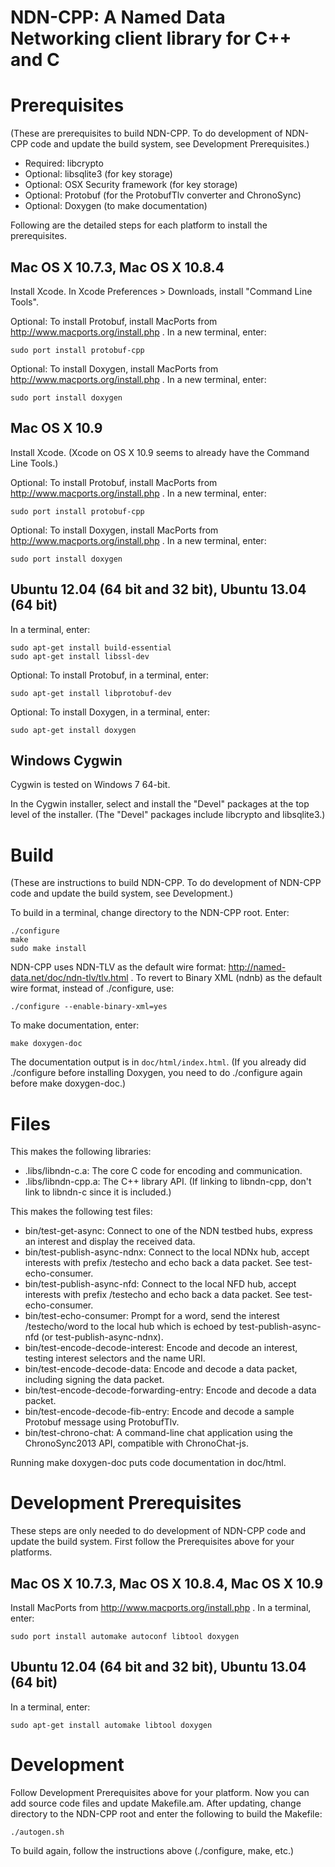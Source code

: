 NDN-CPP:  A Named Data Networking client library for C++ and C
==============================================================

Prerequisites
=============
(These are prerequisites to build NDN-CPP.  To do development of NDN-CPP code and update the build system,
 see Development Prerequisites.)

* Required: libcrypto
* Optional: libsqlite3 (for key storage)
* Optional: OSX Security framework (for key storage)
* Optional: Protobuf (for the ProtobufTlv converter and ChronoSync)
* Optional: Doxygen (to make documentation)

Following are the detailed steps for each platform to install the prerequisites.

## Mac OS X 10.7.3, Mac OS X 10.8.4
Install Xcode.
In Xcode Preferences > Downloads, install "Command Line Tools".

Optional: To install Protobuf, install MacPorts from http://www.macports.org/install.php .
In a new terminal, enter:

    sudo port install protobuf-cpp

Optional: To install Doxygen, install MacPorts from http://www.macports.org/install.php .
In a new terminal, enter:

    sudo port install doxygen

## Mac OS X 10.9
Install Xcode.  (Xcode on OS X 10.9 seems to already have the Command Line Tools.)

Optional: To install Protobuf, install MacPorts from http://www.macports.org/install.php .
In a new terminal, enter:

    sudo port install protobuf-cpp

Optional: To install Doxygen, install MacPorts from http://www.macports.org/install.php .
In a new terminal, enter:

    sudo port install doxygen

## Ubuntu 12.04 (64 bit and 32 bit), Ubuntu 13.04 (64 bit)
In a terminal, enter:

    sudo apt-get install build-essential
    sudo apt-get install libssl-dev

Optional: To install Protobuf, in a terminal, enter:

    sudo apt-get install libprotobuf-dev

Optional: To install Doxygen, in a terminal, enter:

    sudo apt-get install doxygen

## Windows Cygwin
Cygwin is tested on Windows 7 64-bit.

In the Cygwin installer, select and install the "Devel" packages at the top level of the installer.
(The "Devel" packages include libcrypto and libsqlite3.)

Build
=====
(These are instructions to build NDN-CPP. To do development of NDN-CPP code and update the build system, see Development.)

To build in a terminal, change directory to the NDN-CPP root.  Enter:

    ./configure
    make
    sudo make install

NDN-CPP uses NDN-TLV as the default wire format:
http://named-data.net/doc/ndn-tlv/tlv.html .
To revert to Binary XML (ndnb) as the default wire format, instead of ./configure, use:

    ./configure --enable-binary-xml=yes

To make documentation, enter:

    make doxygen-doc

The documentation output is in `doc/html/index.html`. (If you already did ./configure
before installing Doxygen, you need to do ./configure again before make doxygen-doc.)

Files
=====
This makes the following libraries:

* .libs/libndn-c.a: The core C code for encoding and communication.
* .libs/libndn-cpp.a: The C++ library API.  (If linking to libndn-cpp, don't link to libndn-c since it is included.)

This makes the following test files:

* bin/test-get-async: Connect to one of the NDN testbed hubs, express an interest and display the received data.
* bin/test-publish-async-ndnx: Connect to the local NDNx hub, accept interests with prefix /testecho and echo back a data packet. See test-echo-consumer.
* bin/test-publish-async-nfd: Connect to the local NFD hub, accept interests with prefix /testecho and echo back a data packet. See test-echo-consumer.
* bin/test-echo-consumer: Prompt for a word, send the interest /testecho/word to the local hub which is echoed by test-publish-async-nfd (or test-publish-async-ndnx).
* bin/test-encode-decode-interest: Encode and decode an interest, testing interest selectors and the name URI.
* bin/test-encode-decode-data: Encode and decode a data packet, including signing the data packet.
* bin/test-encode-decode-forwarding-entry: Encode and decode a data packet.
* bin/test-encode-decode-fib-entry: Encode and decode a sample Protobuf message using ProtobufTlv.
* bin/test-chrono-chat: A command-line chat application using the ChronoSync2013 API, compatible with ChronoChat-js.

Running make doxygen-doc puts code documentation in doc/html.

Development Prerequisites
=========================
These steps are only needed to do development of NDN-CPP code and update the build system.
First follow the Prerequisites above for your platforms.

## Mac OS X 10.7.3, Mac OS X 10.8.4, Mac OS X 10.9
Install MacPorts from http://www.macports.org/install.php .
In a terminal, enter:

    sudo port install automake autoconf libtool doxygen

## Ubuntu 12.04 (64 bit and 32 bit), Ubuntu 13.04 (64 bit)
In a terminal, enter:

    sudo apt-get install automake libtool doxygen

Development
===========
Follow Development Prerequisites above for your platform.
Now you can add source code files and update Makefile.am.
After updating, change directory to the NDN-CPP root and enter the following to build the Makefile:

    ./autogen.sh

To build again, follow the instructions above (./configure, make, etc.)
